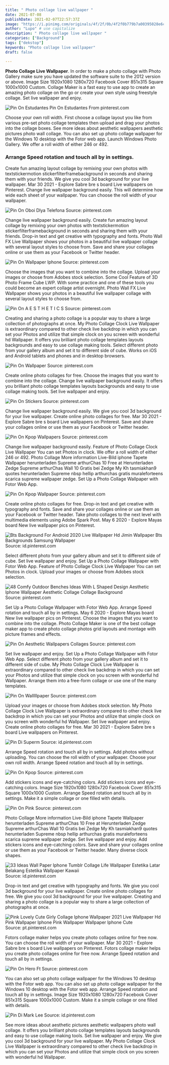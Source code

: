 ```yaml
---
title: " Photo collage live wallpaper "
date: 2021-07-08
publishDate: 2021-02-07T22:57:37Z
image: "https://i.pinimg.com/originals/4f/2f/0b/4f2f0b779b7a00395028e6c1be202e9c.jpg"
author: "Lupo" # use capitalize
description: " Photo collage live wallpaper "
categories: ["Background"]
tags: ["dekstop"]
keywords: "Photo collage live wallpaper"
draft: false

---
```



**Photo Collage Live Wallpaper**. In order to make a photo collage with Photo Gallery make sure you have updated the software suite to the 2012 version or above. Image Size 1920x1080 1280x720 Facebook Cover 851x315 Square 1000x1000 Custom. Collage Maker is a fast easy to use app to create an amazing photo collage on the go or create your own style using freestyle collage. Set live wallpaper and enjoy.

![Pin On Estudantes](https://i.pinimg.com/originals/70/80/35/7080359c9cb7adc258dbf976fd453814.jpg "Pin On Estudantes")
Pin On Estudantes From pinterest.com


Choose your own roll width. First choose a collage layout you like from various pre-set photo collage templates then upload and drag your photos into the collage boxes. See more ideas about aesthetic wallpapers aesthetic pictures photo wall collage. You can also set up photo collage wallpaper for the Windows 10 desktop with the Fotor web app. Launch Windows Photo Gallery. We offer a roll width of either 246 or 492.

### Arrange Speed rotation and touch all by in settings.

Create fun amazing layout collage by remixing your own photos with textstickermotion stickerfilterframebackground in seconds and sharing them with your friends. We give you cool 3d background for your live wallpaper. Mar 30 2021 - Explore Sabre bre s board Live wallpapers on Pinterest. Change live wallpaper background easily. This will determine how wide each sheet of your wallpaper. You can choose the roll width of your wallpaper.


![Pin On Oboi Dlya Telefona](https://i.pinimg.com/736x/3e/6b/28/3e6b2843dae44871cb306bf0e5f1dd0a.jpg "Pin On Oboi Dlya Telefona")
Source: pinterest.com

Change live wallpaper background easily. Create fun amazing layout collage by remixing your own photos with textstickermotion stickerfilterframebackground in seconds and sharing them with your friends. Drop-in text and get creative with typography and fonts. Photo Wall FX Live Wallpaper shows your photos in a beautiful live wallpaper collage with several layout styles to choose from. Save and share your collages online or use them as your Facebook or Twitter header.

![Pin On Wallpaper Iphone](https://i.pinimg.com/736x/09/d7/00/09d7009f2f47379be97a19773e9a8a98.jpg "Pin On Wallpaper Iphone")
Source: pinterest.com

Choose the images that you want to combine into the collage. Upload your images or choose from Adobes stock selection. Some Cool Feature of 3D Photo Frame Cube LWP. With some practice and one of these tools you could become an expert collage artist overnight. Photo Wall FX Live Wallpaper shows your photos in a beautiful live wallpaper collage with several layout styles to choose from.

![Pin On A E S T H E T I C S](https://i.pinimg.com/564x/1e/28/2c/1e282cf7430547a12858b1221c80a848.jpg "Pin On A E S T H E T I C S")
Source: pinterest.com

Creating and sharing a photo collage is a popular way to share a large collection of photographs at once. My Photo Collage Clock Live Wallpaper is extraordinary compared to other check live backdrop in which you can set your Photos and utilize that simple clock on you screen with wonderful hd Wallpaper. It offers you brilliant photo collage templates layouts backgrounds and easy to use collage making tools. Select different photo from your gallery album and set it to different side of cube. Works on iOS and Android tablets and phones and in desktop browsers.

![Pin On Wallpaper](https://i.pinimg.com/564x/4a/f1/7c/4af17c8b35d3a0985a738466260d134c.jpg "Pin On Wallpaper")
Source: pinterest.com

Create online photo collages for free. Choose the images that you want to combine into the collage. Change live wallpaper background easily. It offers you brilliant photo collage templates layouts backgrounds and easy to use collage making tools. Set live wallpaper and enjoy.

![Pin On Stickers](https://i.pinimg.com/originals/69/f5/5a/69f55a7700089b10a2c4545b32a56b93.jpg "Pin On Stickers")
Source: pinterest.com

Change live wallpaper background easily. We give you cool 3d background for your live wallpaper. Create online photo collages for free. Mar 30 2021 - Explore Sabre bre s board Live wallpapers on Pinterest. Save and share your collages online or use them as your Facebook or Twitter header.

![Pin On Kpop Wallpapers](https://i.pinimg.com/originals/f1/1e/b3/f11eb302180a5d1ebcdb023c68a8b09f.jpg "Pin On Kpop Wallpapers")
Source: pinterest.com

Change live wallpaper background easily. Feature of Photo Collage Clock Live Wallpaper You can set Photos in clock. We offer a roll width of either 246 or 492. Photo Collage More information Live-Bild iphone Tapete Wallpaper herunterladen Supreme arthurChas 10 Free at Herunterladen Zedge Supreme arthurChas Wall 10 Gratis bei Zedge My Kh tasmiakhan9 quotes herunterladen Supreme nbsp hellip arthurchas gratis muraleforteens scarica supreme wallpaper zedge. Set Up a Photo Collage Wallpaper with Fotor Web App.

![Pin On Kpop Wallpaper](https://i.pinimg.com/originals/66/c5/18/66c5188f71c98303f523a87af4885dab.jpg "Pin On Kpop Wallpaper")
Source: pinterest.com

Create online photo collages for free. Drop-in text and get creative with typography and fonts. Save and share your collages online or use them as your Facebook or Twitter header. Take photo collages to the next level with multimedia elements using Adobe Spark Post. May 6 2020 - Explore Mayas board New live wallpaper pics on Pinterest.

![Bts Background For Android 2020 Live Wallpaper Hd Jimin Wallpaper Bts Backgrounds Samsung Wallpaper](https://i.pinimg.com/originals/4d/47/51/4d47515631a2db0a87cb0929538af992.jpg "Bts Background For Android 2020 Live Wallpaper Hd Jimin Wallpaper Bts Backgrounds Samsung Wallpaper")
Source: id.pinterest.com

Select different photo from your gallery album and set it to different side of cube. Set live wallpaper and enjoy. Set Up a Photo Collage Wallpaper with Fotor Web App. Feature of Photo Collage Clock Live Wallpaper You can set Photos in clock. Upload your images or choose from Adobes stock selection.

![48 Comfy Outdoor Benches Ideas With L Shaped Design Aesthetic Iphone Wallpaper Aesthetic Collage Collage Background](https://i.pinimg.com/originals/11/21/76/112176cb65fbfd92ef00f820fdfb63ca.jpg "48 Comfy Outdoor Benches Ideas With L Shaped Design Aesthetic Iphone Wallpaper Aesthetic Collage Collage Background")
Source: pinterest.com

Set Up a Photo Collage Wallpaper with Fotor Web App. Arrange Speed rotation and touch all by in settings. May 6 2020 - Explore Mayas board New live wallpaper pics on Pinterest. Choose the images that you want to combine into the collage. Photo Collage Maker is one of the best collage maker app to create photo collage photos grid layouts and montage with picture frames and effects.

![Pin On Aesthetic Wallpapers Collages](https://i.pinimg.com/736x/f7/78/59/f77859142805f32f44f04c9b5b1dc737.jpg "Pin On Aesthetic Wallpapers Collages")
Source: pinterest.com

Set live wallpaper and enjoy. Set Up a Photo Collage Wallpaper with Fotor Web App. Select different photo from your gallery album and set it to different side of cube. My Photo Collage Clock Live Wallpaper is extraordinary compared to other check live backdrop in which you can set your Photos and utilize that simple clock on you screen with wonderful hd Wallpaper. Arrange them into a free-form collage or use one of the many templates.

![Pin On Walllllpaper](https://i.pinimg.com/474x/97/0f/0a/970f0ac304c563dcef4e4ddcb7922d4f.jpg "Pin On Walllllpaper")
Source: pinterest.com

Upload your images or choose from Adobes stock selection. My Photo Collage Clock Live Wallpaper is extraordinary compared to other check live backdrop in which you can set your Photos and utilize that simple clock on you screen with wonderful hd Wallpaper. Set live wallpaper and enjoy. Create online photo collages for free. Mar 30 2021 - Explore Sabre bre s board Live wallpapers on Pinterest.

![Pin Di Superm](https://i.pinimg.com/originals/ca/f5/a6/caf5a6196af714a825b976cab2d80bf6.jpg "Pin Di Superm")
Source: id.pinterest.com

Arrange Speed rotation and touch all by in settings. Add photos without uploading. You can choose the roll width of your wallpaper. Choose your own roll width. Arrange Speed rotation and touch all by in settings.

![Pin On Kpop](https://i.pinimg.com/736x/22/91/e0/2291e05e296948533cf9792f28953b4f.jpg "Pin On Kpop")
Source: pinterest.com

Add stickers icons and eye-catching colors. Add stickers icons and eye-catching colors. Image Size 1920x1080 1280x720 Facebook Cover 851x315 Square 1000x1000 Custom. Arrange Speed rotation and touch all by in settings. Make it a simple collage or one filled with details.

![Pin On Pink](https://i.pinimg.com/originals/aa/fe/8e/aafe8ea73c49404d461c3e3b675da05f.jpg "Pin On Pink")
Source: pinterest.com

Photo Collage More information Live-Bild iphone Tapete Wallpaper herunterladen Supreme arthurChas 10 Free at Herunterladen Zedge Supreme arthurChas Wall 10 Gratis bei Zedge My Kh tasmiakhan9 quotes herunterladen Supreme nbsp hellip arthurchas gratis muraleforteens scarica supreme wallpaper zedge. Set live wallpaper and enjoy. Add stickers icons and eye-catching colors. Save and share your collages online or use them as your Facebook or Twitter header. Many diverse clock shapes.

![33 Ideas Wall Paper Iphone Tumblr Collage Life Wallpaper Estetika Latar Belakang Estetika Wallpaper Kawaii](https://i.pinimg.com/474x/12/80/3d/12803d17e944b92570407a23e64b8013.jpg "33 Ideas Wall Paper Iphone Tumblr Collage Life Wallpaper Estetika Latar Belakang Estetika Wallpaper Kawaii")
Source: id.pinterest.com

Drop-in text and get creative with typography and fonts. We give you cool 3d background for your live wallpaper. Create online photo collages for free. We give you cool 3d background for your live wallpaper. Creating and sharing a photo collage is a popular way to share a large collection of photographs at once.

![Pink Lovely Cute Girly Collage Iphone Wallpaper 2021 Live Wallpaper Hd Pink Wallpaper Iphone Pink Wallpaper Wallpaper Iphone Cute](https://i.pinimg.com/originals/3b/20/77/3b20771420f6df2585ccf571e4c8ead7.jpg "Pink Lovely Cute Girly Collage Iphone Wallpaper 2021 Live Wallpaper Hd Pink Wallpaper Iphone Pink Wallpaper Wallpaper Iphone Cute")
Source: pt.pinterest.com

Fotors collage maker helps you create photo collages online for free now. You can choose the roll width of your wallpaper. Mar 30 2021 - Explore Sabre bre s board Live wallpapers on Pinterest. Fotors collage maker helps you create photo collages online for free now. Arrange Speed rotation and touch all by in settings.

![Pin On Hero Ft](https://i.pinimg.com/originals/6e/2b/e9/6e2be9dbb49087da626286a6da7119da.jpg "Pin On Hero Ft")
Source: pinterest.com

You can also set up photo collage wallpaper for the Windows 10 desktop with the Fotor web app. You can also set up photo collage wallpaper for the Windows 10 desktop with the Fotor web app. Arrange Speed rotation and touch all by in settings. Image Size 1920x1080 1280x720 Facebook Cover 851x315 Square 1000x1000 Custom. Make it a simple collage or one filled with details.

![Pin Di Mark Lee](https://i.pinimg.com/originals/4f/2f/0b/4f2f0b779b7a00395028e6c1be202e9c.jpg "Pin Di Mark Lee")
Source: id.pinterest.com

See more ideas about aesthetic pictures aesthetic wallpapers photo wall collage. It offers you brilliant photo collage templates layouts backgrounds and easy to use collage making tools. Set live wallpaper and enjoy. We give you cool 3d background for your live wallpaper. My Photo Collage Clock Live Wallpaper is extraordinary compared to other check live backdrop in which you can set your Photos and utilize that simple clock on you screen with wonderful hd Wallpaper.

